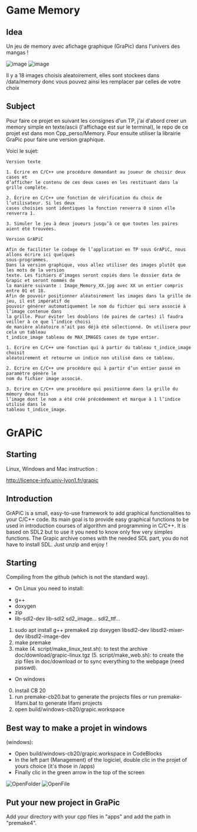 # Game Memory

## Idea

Un jeu de memory avec afichage graphique (GraPic) dans l'univers des mangas !

![image](image/Memory1.jpg)
![image](image/Memory2.jpg)

Il y a 18 images choisis aleatoirement, elles sont stockees dans /data/memory donc vous pouvez ainsi les remplacer par celles de votre choix

## Subject

Pour faire ce projet en suivant les consignes d'un TP, j'ai d'abord creer un memory simple en texte/ascii (l'affichage est sur le terminal), le repo de ce projet est dans mon Cpp_perso/Memory.
Pour ensuite utiliser la librairie GraPic pour faire une version graphique.

Voici le sujet:
```
Version texte

1. Écrire en C/C++ une procédure demandant au joueur de choisir deux cases et
d’afficher le contenu de ces deux cases en les restituant dans la grille complète.

2. Écrire en C/C++ une fonction de vérification du choix de l’utilisateur. Si les deux
cases choisies sont identiques la fonction renverra 0 sinon elle renverra 1.

3. Simuler le jeu à deux joueurs jusqu’à ce que toutes les paires aient été trouvées.

Version GrAPiC

Afin de faciliter le codage de l’application en TP sous GrAPiC, nous allons écrire ici quelques
sous-programmes.
Dans la version graphique, vous allez utiliser des images plutôt que les mots de la version
texte. Les fichiers d’images seront copiés dans le dossier data de Grapic et seront nommés de
la manière suivante : Image_Memory_XX.jpg avec XX un entier compris entre 01 et 18.
Afin de pouvoir positionner aléatoirement les images dans la grille de jeu, il est impératif de
pouvoir générer automatiquement le nom du fichier qui sera associé à l’image contenue dans
la grille. Pour éviter les doublons (de paires de cartes) il faudra veiller à ce que l’indice choisi
de manière aléatoire n’ait pas déjà été sélectionné. On utilisera pour cela un tableau
t_indice_image tableau de MAX_IMAGES cases de type entier.

1. Ecrire en C/C++ une fonction qui à partir du tableau t_indice_image choisit
aléatoirement et retourne un indice non utilisé dans ce tableau.

2. Ecrire en C/C++ une procédure qui à partir d’un entier passé en paramètre génère le
nom du fichier image associé.

3. Ecrire en C/C++ une procédure qui positionne dans la grille du mémory deux fois
l’image dont le nom a été créé précédemment et marque à 1 l’indice utilisé dans le
tableau t_indice_image.
```

# GrAPiC 

## Starting

Linux, Windows and Mac instruction :

http://licence-info.univ-lyon1.fr/grapic

## Introduction

GrAPiC is a small, easy-to-use framework to add graphical functionalities to your C/C++ code. 
Its main goal is to provide easy graphical functions to be used in introduction courses of algorithm and programming in C/C++. 
It is based on SDL2 but to use it you need to know only few very simples functions. 
The Grapic archive comes with the needed SDL part, you do not have to install SDL. Just unzip and enjoy ! 

## Starting

Compiling from the github (which is not the standard way).

* On Linux you need to install:
- g++
- doxygen
- zip
- lib-sdl2-dev lib-sdl2 sd2_image... sdl2_ttf...

1. sudo apt install g++ premake4 zip doxygen libsdl2-dev libsdl2-mixer-dev libsdl2-image-dev
2. make premake
3. make
(4. script/make_linux_test.sh): to test the archive doc/download/grapic-linux.tgz
(5. script/make_web.sh): to create the zip files in doc/download or to sync everything to the webpage (need passwd).


* On windows
0. Install CB 20
1. run premake-cb20.bat to generate the projects files    or     run premake-lifami.bat to generate lifami projects 
2. open build/windows-cb20/grapic.workspace

## Best way to make a projet in windows

(windows): 
 - Open build/windows-cb20/grapic.workspace in CodeBlocks
 - In the left part (Management) of the logiciel, double clic in the projet of yours choice (it's those in /apps)
 - Finally clic in the green arrow in the top of the screen

![OpenFolder](image/OpenFolder.jpg)
![OpenFile](image/OpenFile.jpg)

## Put your new project in GraPic

Add your directory with your cpp files in "apps" and add the path in "premake4".

